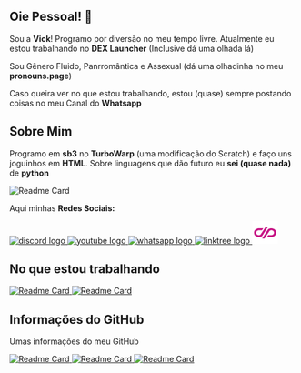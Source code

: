 ## Oie Pessoal! 💖

Sou a **Vick**! Programo por diversão no meu tempo livre. Atualmente eu estou trabalhando no **DEX Launcher** (Inclusive dá uma olhada lá) 

Sou Gênero Fluido, Panrromântica e Assexual (dá uma olhadinha no meu **pronouns.page**) 

Caso queira ver no que estou trabalhando, estou (quase) sempre postando coisas no meu Canal do **Whatsapp**

## Sobre Mim

Programo em **sb3** no **TurboWarp** (uma modificação do Scratch) e faço uns joguinhos em **HTML**. Sobre linguagens que dão futuro eu **sei (quase nada)** de **python**

![Readme Card](https://skillicons.dev/icons?i=html,github&perline=8)

Aqui minhas **Redes Sociais:**

<div align="left">
  <a href="https://discord.gg/m2dHF8TkRg" target="_blank">
    <img src="https://raw.githubusercontent.com/maurodesouza/profile-readme-generator/master/src/assets/icons/social/discord/default.svg" width="45" height="40" alt="discord logo"  />
  </a>
  <a href="https://www.youtube.com/@VickTheCool1" target="_blank">
    <img src="https://raw.githubusercontent.com/maurodesouza/profile-readme-generator/master/src/assets/icons/social/youtube/default.svg" width="45" height="40" alt="youtube logo"  />
  </a>
  <a href="https://whatsapp.com/channel/0029Vb67214D8SDttnE4bP13" target="_blank">
    <img src="https://raw.githubusercontent.com/maurodesouza/profile-readme-generator/master/src/assets/icons/social/whatsapp/default.svg" width="45" height="40" alt="whatsapp logo"  />
  </a>
  <a href="https://linktr.ee/VickTheCool" target="_blank">
    <img src="https://raw.githubusercontent.com/maurodesouza/profile-readme-generator/master/src/assets/icons/social/linktree/default.svg" width="45" height="40" alt="linktree logo"  />
  </a>
  <a href="https://pt.pronouns.page/@VickTheCool">
    <img src="https://raw.githubusercontent.com/VickHub123/VickHub123/main/readme/pronounspagelogo.svg" width="45" height="40" alt="pronouns page logo"  />
  </a>
</div>


## No que estou trabalhando

<a href="https://github.com/VickHub123/dex_launcher">
  <img align="top" src="https://github-readme-stats.vercel.app/api/pin/?username=VickHub123&repo=dex_launcher&theme=dark" alt="Readme Card">
</a>

<a href="https://github.com/VickHub123/ajuurso-game2">
  <img align="top" src="https://github-readme-stats.vercel.app/api/pin/?username=VickHub123&repo=ajuurso-game2&theme=dark" alt="Readme Card">
</a>


## Informações do GitHub
Umas informações do meu GitHub

<a href="https://github.com/VickHub123">
  <img align="top" src="https://github-readme-streak-stats.herokuapp.com/?user=VickHub123&&theme=dark" alt="Readme Card">
</a>

<a href="https://github.com/VickHub123">
  <img align="top" src="https://github-readme-stats.vercel.app/api/top-langs/?username=VickHub123&layout=compact&theme=dark" alt="Readme Card">
</a>

<a href="https://github.com/VickHub123">
  <img align="top" src="https://github-readme-stats.vercel.app/api?username=VickHub123&show_icons=true&theme=dark" width="490" height="200" alt="Readme Card">
</a>
